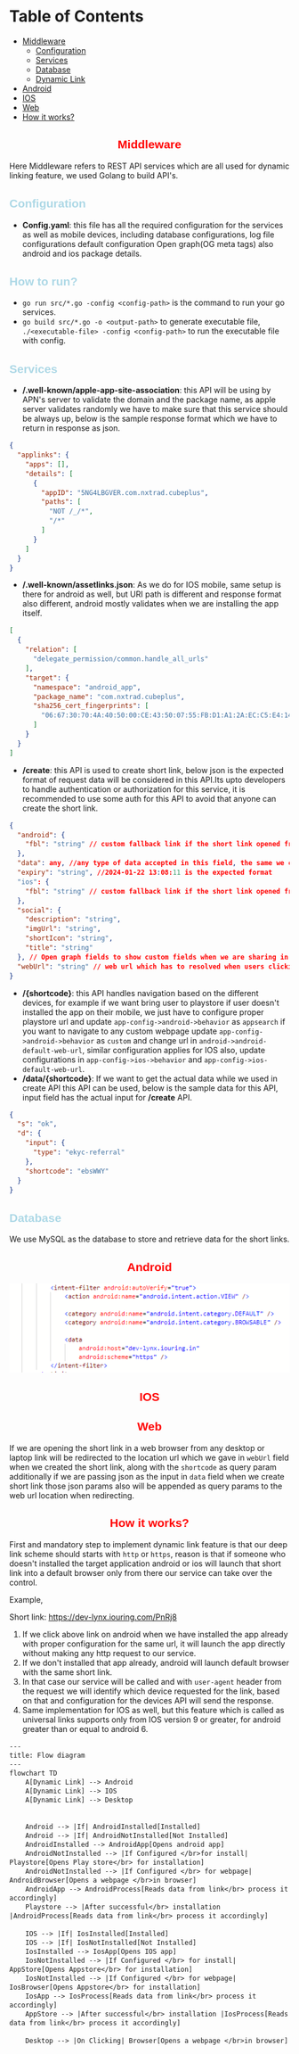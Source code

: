 # Table of Contents

- [Middleware](#id-1)
  - [Configuration](#id-1-1)
  - [Services](#id-1-2)
  - [Database](#id-1-3)
  - [Dynamic Link](#id-1-4)
- [Android](#id-2)
- [IOS](#id-3)
- [Web](#id-4)
- [How it works?](#id-5)

## <center id="id-1" style="font-family:Helvetica ;color:red">Middleware</center>

Here Middleware refers to REST API services which are all used for dynamic linking feature, we used Golang to build API's.

## <span id="id-1-1" style="font-family:Helvetica ;color:lightblue">Configuration</span>

- **Config.yaml**: this file has all the required configuration for the services as well as mobile devices, including database configurations, log file configurations default configuration Open graph(OG meta tags) also android and ios package details.

## <span style="font-family:Helvetica ;color:lightblue">How to run?</span>

- `go run src/*.go -config <config-path>` is the command to run your go services.
- `go build src/*.go -o <output-path>` to generate executable file, `./<executable-file> -config <config-path>` to run the executable file with config.

## <span id="id-1-2" style="font-family:Helvetica ;color:lightblue">Services</span>

- **/.well-known/apple-app-site-association**: this API will be using by APN's server to validate the domain and the package name, as apple server validates randomly we have to make sure that this service should be always up, below is the sample response format which we have to return in response as json.

```json
{
  "applinks": {
    "apps": [],
    "details": [
      {
        "appID": "5NG4LBGVER.com.nxtrad.cubeplus",
        "paths": [
          "NOT /_/*",
          "/*"
        ]
      }
    ]
  }
}
```

- **/.well-known/assetlinks.json**: As we do for IOS mobile, same setup is there for android as well, but URI path is different and response format also different,
android mostly validates when we are installing the app itself.

```json
[
  {
    "relation": [
      "delegate_permission/common.handle_all_urls"
    ],
    "target": {
      "namespace": "android_app",
      "package_name": "com.nxtrad.cubeplus",
      "sha256_cert_fingerprints": [
        "06:67:30:70:4A:40:50:00:CE:43:50:07:55:FB:D1:A1:2A:EC:C5:E4:14:CC:C1:4E:E5:19:F3:8B:58:D5:F0:A7"
      ]
    }
  }
]
```

- **/create**: this API is used to create short link, below json is the expected format of request data will be considered in this API.Its upto developers to handle authentication or authorization for this service, it is recommended to use some auth for this API to avoid that anyone can create the short link.

```json
{
  "android": {
    "fbl": "string" // custom fallback link if the short link opened from the android devices, leave this as empty so that configured behaviour will be handled in android
  },
  "data": any, //any type of data accepted in this field, the same we can get from resolver API's
  "expiry": "string", //2024-01-22 13:08:11 is the expected format
  "ios": {
    "fbl": "string" // custom fallback link if the short link opened from the IOS devices,leave this as empty so that configured behaviour will be handled in ios
  },
  "social": {
    "description": "string",
    "imgUrl": "string",
    "shortIcon": "string",
    "title": "string"
  }, // Open graph fields to show custom fields when we are sharing in social media platforms
  "webUrl": "string" // web url which has to resolved when users clicking on the short link
}
```

- **/{shortcode}**: this API handles navigation based on the different devices, for example if we want bring user to playstore if user doesn't installed the app on their mobile, we just have to configure proper playstore url and update `app-config->android->behavior` as `appsearch` if you want to navigate to any custom webpage update `app-config->android->behavior` as `custom` and change url in `android->android-default-web-url`, similar configuration applies for IOS also, update configurations in
`app-config->ios->behavior` and `app-config->ios-default-web-url`.
- **/data/{shortcode}**: If we want to get the actual data while we used in create API this API can be used, below is the sample data for this API, input field has the actual input for **/create** API.

```json
{
  "s": "ok",
  "d": {
    "input": {
      "type": "ekyc-referral"
    },
    "shortcode": "ebsWWY"
  }
}
```

## <span id="id-1-3" style="font-family:Helvetica ;color:lightblue">Database</span>

We use MySQL as the database to store and retrieve data for the short links.

## <center id="id-2" style="font-family:Helvetica ;color:red">Android</center>
![image](docs/android-manifest.png)
## <center id="id-3" style="font-family:Helvetica ;color:red">IOS</center>

## <center id="id-4" style="font-family:Helvetica ;color:red">Web</center>

If we are opening the short link in a web browser from any desktop or laptop link will be redirected to the location url which we gave in `webUrl` field when we created the short link, along with the `shortcode` as query param additionally if we are passing json as the input in `data` field when we create short link those json params also will be appended as query params to the web url location when redirecting.

## <center id="id-5" style="font-family:Helvetica ;color:red">How it works?</center>

First and mandatory step to implement dynamic link feature is that our deep link scheme should starts with `http` or `https`, reason is that if someone who doesn't installed the target application android or ios will launch that short link into a default browser only from there our service can take over the control.

Example,

Short link: <https://dev-lynx.iouring.com/PnRj8>

1) If we click above link on android when we have installed the app already with proper configuration for the same url, it will launch the app directly without making any http request to our service.
2) If we don't installed that app already, android will launch default browser with the same short link.
3) In that case our service will be called and with `user-agent` header from the request we will identify which device requested for the link, based on that and configuration for the devices API will send the response.
4) Same implementation for IOS as well, but this feature which is called as universal links supports only from IOS version 9 or greater, for android greater than or equal to android 6.

```mermaid
---
title: Flow diagram
---
flowchart TD
    A[Dynamic Link] --> Android
    A[Dynamic Link] --> IOS
    A[Dynamic Link] --> Desktop
    
    
    Android --> |If| AndroidInstalled[Installed]
    Android --> |If| AndroidNotInstalled[Not Installed]
    AndroidInstalled --> AndroidApp[Opens android app]
    AndroidNotInstalled --> |If Configured </br>for install| Playstore[Opens Play store</br> for installation]
    AndroidNotInstalled --> |If Configured </br> for webpage| AndroidBrowser[Opens a webpage </br>in browser]
    AndroidApp --> AndroidProcess[Reads data from link</br> process it accordingly]
    Playstore --> |After successful</br> installation |AndroidProcess[Reads data from link</br> process it accordingly]

    IOS --> |If| IosInstalled[Installed]
    IOS --> |If| IosNotInstalled[Not Installed]
    IosInstalled --> IosApp[Opens IOS app]
    IosNotInstalled --> |If Configured </br> for install| AppStore[Opens Appstore</br> for installation]
    IosNotInstalled --> |If Configured </br> for webpage| IosBrowser[Opens Appstore</br> for installation]
    IosApp --> IosProcess[Reads data from link</br> process it accordingly]
    AppStore --> |After successful</br> installation |IosProcess[Reads data from link</br> process it accordingly]

    Desktop --> |On Clicking| Browser[Opens a webpage </br>in browser]
```
